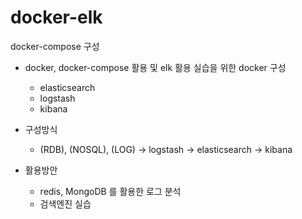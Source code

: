 # docker-elk

docker-compose 구성

* docker, docker-compose 활용 및 elk 활용 실습을 위한 docker 구성

  * elasticsearch
  * logstash
  * kibana

* 구성방식
  * (RDB), (NOSQL), (LOG) -> logstash -> elasticsearch -> kibana

* 활용방안
  * redis, MongoDB 를 활용한 로그 분석
  * 검색엔진 실습
